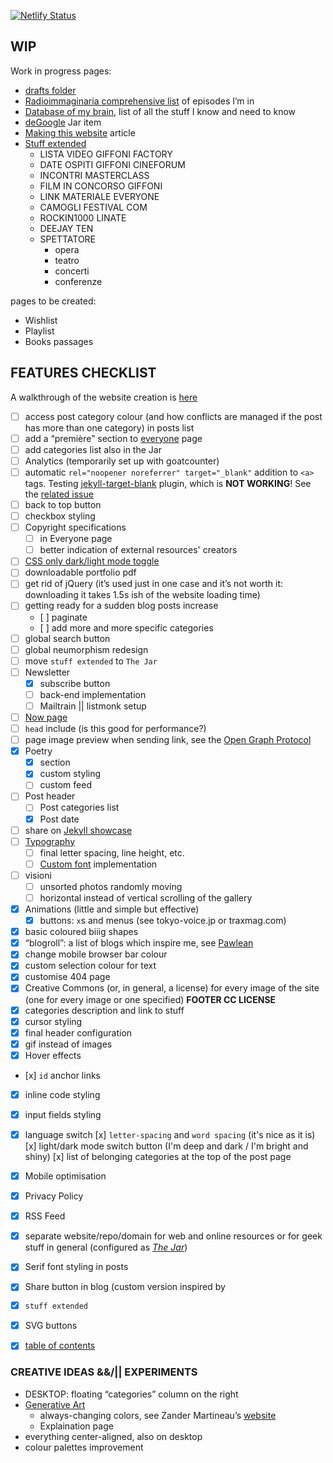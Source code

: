 [![Netlify Status](https://api.netlify.com/api/v1/badges/c7f3a969-424a-450b-8636-2d477af82e76/deploy-status)](https://app.netlify.com/sites/xplosionmind/deploys)

## WIP

Work in progress pages:

- [drafts folder](./_drafts)
- [Radioimmaginaria comprehensive list](./pages/radioimmaginaria-database.md) of episodes I’m in
- [Database of my brain](./_jar/2020-06-04-brain-database.md), list of all the stuff I know and need to know
- [deGoogle](./_jar/2020-06-03-deGoogle.md) Jar item
- [Making this website](./_posts/2020-04-18-Making-this-website.md) article
- [Stuff extended](./pages/stuff-extended-it)
	- LISTA VIDEO GIFFONI FACTORY
	- DATE OSPITI GIFFONI CINEFORUM
	- INCONTRI MASTERCLASS
	- FILM IN CONCORSO GIFFONI
	- LINK MATERIALE EVERYONE
	- CAMOGLI FESTIVAL COM
	- ROCKIN1000 LINATE
	- DEEJAY TEN
	- SPETTATORE
		- opera
		- teatro
		- concerti
		- conferenze


pages to be created:

- Wishlist
- Playlist
- Books passages







## FEATURES CHECKLIST

A walkthrough of the website creation is [here](https://xplosionmind.tk/themakingof)

- [ ] access post category colour (and how conflicts are managed if the post has more than one category) in posts list
- [ ] add a “première” section to [everyone](./everyone) page
- [ ] add categories list also in the Jar
- [ ] Analytics (temporarily set up with goatcounter)
- [ ] automatic `rel="noopener noreferrer" target="_blank"` addition to `<a>` tags. Testing [jekyll-target-blank](https://github.com/keithmifsud/jekyll-target-blank) plugin, which is **NOT WORKING**! See the [related issue](https://github.com/keithmifsud/jekyll-target-blank/issues/51)
- [ ] back to top button
- [ ] checkbox styling
- [ ] Copyright specifications
	- [ ] in Everyone page
	- [ ] better indication of external resources' creators
- [ ] [CSS only dark/light mode toggle](https://youtu.be/b4FBTr5pSgw)
- [ ] downloadable portfolio pdf
- [ ] get rid of jQuery (it’s used just in one case and it’s not worth it: downloading it takes 1.5s ish of the website loading time)
- [ ] getting ready for a sudden blog posts increase
	- [ ] paginate
	- [ ] add more and more specific categories
- [ ] global search button
- [ ] global neumorphism redesign
- [ ] move `stuff extended` to `The Jar`
- [ ] Newsletter
	- [x] subscribe button
	- [ ] back-end implementation
	- [ ] Mailtrain || listmonk setup
- [ ] [Now page](https://sivers.org/now)
- [ ] `head` include (is this good for performance?)
- [ ] page image preview when sending link, see the [Open Graph Protocol](https://ogp.me/)
- [x] Poetry
	- [x] section
	- [x] custom styling
	- [ ] custom feed
- [ ] Post header
	- [ ] Post categories list
	- [x] Post date
- [ ] share on [Jekyll showcase](https://github.com/planetjekyll/showcase)
- [ ] [Typography](https://xplosionmind.tk/typography)
	- [ ] final letter spacing, line height, etc.
	- [ ] [Custom font](https://xplosionmind.tk/Typography#Custom-font) implementation
- [ ] visioni
    - [ ] unsorted photos randomly moving
    - [ ] horizontal instead of vertical scrolling of the gallery

- [x] Animations (little and simple but effective)
	- [x] buttons: `x`s and menus (see tokyo-voice.jp or traxmag.com)
- [x] basic coloured biiig shapes
- [x] “blogroll”: a list of blogs which inspire me, see [Pawlean](https://pawlean.com/blogroll)
- [x] change mobile browser bar colour
- [x] custom selection colour for text
- [x] customise 404 page
- [x] Creative Commons (or, in general, a license) for every image of the site (one for every image or one specified) **FOOTER CC LICENSE**
- [x] categories description and link to stuff
- [x] cursor styling
- [x] final header configuration
- [x] gif instead of images 
- [x] Hover effects
- [x] `id` anchor links
- [x] inline code styling
- [x] input fields styling
- [x] language switch [x] `letter-spacing` and `word spacing` (it's nice as it is) [x] light/dark mode switch button (I'm deep and dark / I'm bright and shiny) [x] list of belonging categories at the top of the post page
- [x] Mobile optimisation
- [x] Privacy Policy
- [x] RSS Feed
- [x] separate website/repo/domain for web and online resources or for geek stuff in general (configured as _[The Jar](https://xplosionmind.tk/jar)_)
- [x] Serif font styling in posts
- [x] Share button in blog (custom version inspired by 
- [x] `stuff extended`
- [x] SVG buttons
- [x] [table of contents](https://github.com/allejo/jekyll-toc)




### CREATIVE IDEAS &&/|| EXPERIMENTS 

- DESKTOP: floating “categories” column on the right
- [Generative Art](http://tholman.com/post/generative-art-speedrun/)
	- always-changing colors, see Zander Martineau’s [website](https://zander.wtf/)
	- Explaination page
- everything center-aligned, also on desktop
- colour palettes improvement
